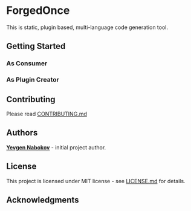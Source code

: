 # ForgedOnce
This is static, plugin based, multi-language code generation tool.
## Getting Started
### As Consumer

### As Plugin Creator

## Contributing
Please read [CONTRIBUTING.md](CONTRIBUTING.md)
## Authors
**[Yevgen Nabokov](https://github.com/YevgenNabokov)** - initial project author.
## License
This project is licensed under MIT license - see [LICENSE.md](LICENSE.md) for details.
## Acknowledgments
